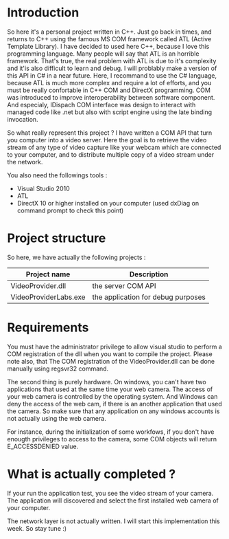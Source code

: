 # Introduction

So here it's a personal project written in C++. Just go back in times, and returns to C++ using the famous MS COM framework called ATL (Active Template Library). I have decided to used here C++, because I love this programming language. Many people will say that ATL is an horrible framework. That's true, the real problem with ATL is due to it's complexity and it'is also difficult to learn and debug. I will problably make a version of this API in C# in a near future. Here, I recommand to use the C# language, because ATL is much more complex and require a lot of efforts, and you must be really confortable in C++ COM and DirectX programming. COM was introduced to improve interoperability between software component. And especialy, IDispach COM interface was design to interact with managed code like .net but also with script engine using the late binding invocation. 

So what really represent this project ? I have written a COM API that turn you computer into a video server. Here the goal is to retrieve the video stream of any type of video capture like your webcam which are connected to your computer, and to distribute multiple copy of a video stream under the network.

You also need the followings tools :

* Visual Studio 2010
* ATL
* DirectX 10 or higher installed on your computer (used dxDiag on command prompt to check this point)


# Project structure

So here, we have actually the following projects :

| Project name                 | Description                               |
| ---------------------------- | ----------------------------------------- |
| VideoProvider.dll            | the server COM API                        |
| VideoProviderLabs.exe        | the application for debug purposes        |


# Requirements

You must have the administrator privilege to allow visual studio to perform a COM registration of the dll when you want to compile the project. Please note also, that The COM registration of the VideoProvider.dll can be done manually using regsvr32 command.

The second thing is purely hardware. On windows, you can't have two applications that used at the same time your web camera. The access of your web camera is controlled by the operating system. And Windows can deny the access of the web cam, if there is an another application that used the camera. So make sure that any application on any windows accounts is not actually using the web camera.

For instance, during the initialization of some workfows, if you don't have enougth privileges to access to the camera, some COM objects will return E_ACCESSDENIED value.

# What is actually completed ?

If your run the application test, you see the video stream of your camera. The application will discovered and select the first installed web camera of your computer.

The network layer is not actually written. I will start this implementation this week. So stay tune :)


